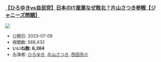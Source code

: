 ### [【ひろゆきvs自民党】日本のIT産業なぜ敗北？片山さつき参戦【ジャニーズ問題】](https://www.youtube.com/watch?v=--NfR_8b1NY)
[![](https://img.youtube.com/vi/--NfR_8b1NY/sddefault.jpg)](https://www.youtube.com/watch?v=--NfR_8b1NY)
-   公開日: 2023-07-09
-   視聴数: 588,432
-   **いいね数: 6,264**
-   出演者: [ひろゆき](/rehacq_fan/people/ひろゆき "wikilink"), [片山さつき](/rehacq_fan/people/片山さつき "wikilink"), [西田亮介](/rehacq_fan/people/西田亮介 "wikilink")
